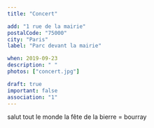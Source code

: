 ```yaml
---
title: "Concert"

add: "1 rue de la mairie"
postalCode: "75000"
city: "Paris"
label: "Parc devant la mairie"

when: 2019-09-23
description: " "
photos: ["concert.jpg"]

draft: true
important: false
association: "1"
---
```

salut tout le monde la fête de la bierre = bourray
